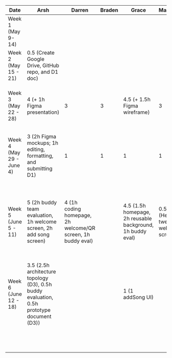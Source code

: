 | Date | Arsh | Darren | Braden | Grace                                                      | Maximus                           | Kenneth | Task                                                                                       |
|---|---|---|---|------------------------------------------------------------|-----------------------------------|---|--------------------------------------------------------------------------------------------|
| Week 1 (May 9- 14)  |   |   |   |                                                            |                                   |   |                                                                                            |
| Week 2 (May 15 - 21)  | 0.5 (Create Google Drive, GitHub repo, and D1 doc) |   |   |                                                            |                                   |   |                                                                                            |
| Week 3 (May 22 - 28)  | 4 (+ 1h Figma presentation)  | 3  | 3  | 4.5 (+ 1.5h Figma wireframe)                               | 3                                 | 3  | First meeting, brainstorming and discussing features and work on presentation              |
| Week 4 (May 29 - June 4)  | 3 (2h Figma mockups; 1h editing, formatting, and submitting D1) | 1 | 1  | 1                                                          | 1                                 | 1  | Discuss server details and how to communicate with Spotify API, complete project proposal |
| Week 5 (June 5 - 11)  | 5 (2h buddy team evaluation, 1h welcome screen, 2h add song screen) | 4 (1h coding homepage, 2h welcome/QR screen, 1h buddy eval)  |   | 4.5 (1.5h homepage, 2h reusable background, 1h buddy eval) | 0.5 (Helped tweak welcome screen) |  5.5 (2h worked on welcome screen, 1h buddy eval, 2.5 song queue screen) | Complete initial version of welcome screen, add song screen, and song queue screen and  complete the bulk of the buddy team evaluation                                                 |
| Week 6 (June 12 - 18)  | 3.5 (2.5h architecture topology (D3), 0.5h buddy evaluation, 0.5h prototype document (D3))  |   |   | 1 (1 addSong UI)                                           |                                   | 1 (1h host queue, progress bar, and control buttons)   |                                                                                            |
|   |   |   |   |                                                            |                                   |   |                                                                                            |
|   |   |   |   |                                                            |                                   |   |                                                                                            |
|   |   |   |   |                                                            |                                   |   |                                                                                            |
|   |   |   |   |                                                            |                                   |   |                                                                                            |
|   |   |   |   |                                                            |                                   |   |                                                                                            |
|   |   |   |   |                                                            |                                   |   |                                                                                            |
|   |   |   |   |                                                            |                                   |   |                                                                                            |
|   |   |   |   |                                                            |                                   |   |                                                                                            |
|   |   |   |   |                                                            |                                   |   |                                                                                            |
|   |   |   |   |                                                            |                                   |   |                                                                                            |
|   |   |   |   |                                                            |                                   |   |                                                                                            |
|   |   |   |   |                                                            |                                   |   |                                                                                            |
|   |   |   |   |                                                            |                                   |   |                                                                                            |
